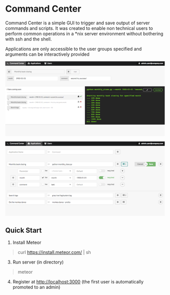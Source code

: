 Command Center
=============
Command Center is a simple GUI to trigger and save output of server commands and scripts. It was created to enable non technical users
to perform common operations in a \*nix server environment without bothering with ssh and the shell.

Applications are only accessible to the user groups specified and arguments can be interactively provided

![](https://raw.githubusercontent.com/hyperborea/command-center/media/Command_Center1.png "Commands page")

![](https://raw.githubusercontent.com/hyperborea/command-center/media/Command_Center3.png "Applications page")

Quick Start
-------------
1. Install Meteor
> curl https://install.meteor.com/ | sh

3. Run server (in directory)
> meteor

4. Register at <http://localhost:3000> (the first user is automatically promoted to an admin)
